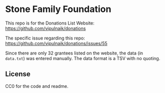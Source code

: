 # Stone Family Foundation

This repo is for the Donations List Website: https://github.com/vipulnaik/donations

The specific issue regarding this repo: https://github.com/vipulnaik/donations/issues/55

Since there are only 32 grantees listed on the website, the data (in
`data.txt`) was entered manually. The data format is a TSV with no quoting.

## License

CC0 for the code and readme.
